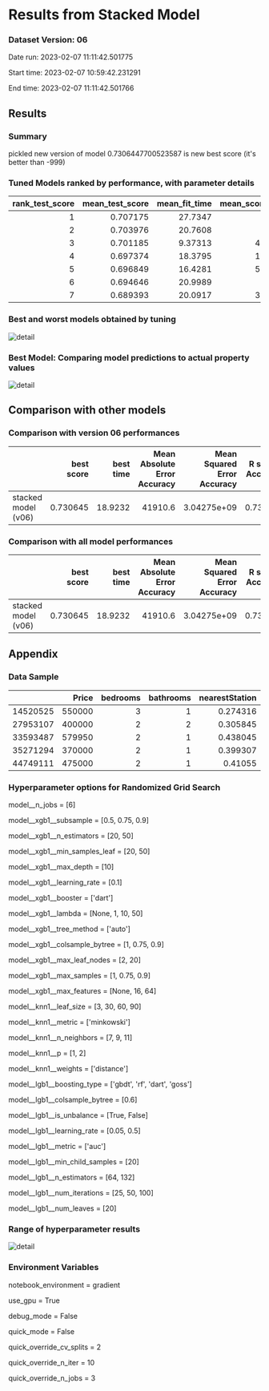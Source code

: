 # Results from Stacked Model
### Dataset Version: 06
Date run: 2023-02-07 11:11:42.501775

Start time: 2023-02-07 10:59:42.231291

End time: 2023-02-07 11:11:42.501766

## Results
### Summary
pickled new version of model
0.7306447700523587 is new best score (it's better than -999)

### Tuned Models ranked by performance, with parameter details
|   rank_test_score |   mean_test_score |   mean_fit_time |   mean_score_time | param_model__xgb1__tree_method   |   param_model__xgb1__subsample |   param_model__xgb1__n_estimators |   param_model__xgb1__min_samples_leaf |   param_model__xgb1__max_samples |   param_model__xgb1__max_leaf_nodes |   param_model__xgb1__max_features |   param_model__xgb1__max_depth |   param_model__xgb1__learning_rate |   param_model__xgb1__lambda |   param_model__xgb1__colsample_bytree | param_model__xgb1__booster   |   param_model__n_jobs |   param_model__lgb1__num_leaves |   param_model__lgb1__num_iterations |   param_model__lgb1__n_estimators |   param_model__lgb1__min_child_samples | param_model__lgb1__metric   |   param_model__lgb1__learning_rate | param_model__lgb1__is_unbalance   |   param_model__lgb1__colsample_bytree | param_model__lgb1__boosting_type   | param_model__knn1__weights   |   param_model__knn1__p |   param_model__knn1__n_neighbors | param_model__knn1__metric   |   param_model__knn1__leaf_size | params2                                                                                                         |
|------------------:|------------------:|----------------:|------------------:|:---------------------------------|-------------------------------:|----------------------------------:|--------------------------------------:|---------------------------------:|------------------------------------:|----------------------------------:|-------------------------------:|-----------------------------------:|----------------------------:|--------------------------------------:|:-----------------------------|----------------------:|--------------------------------:|------------------------------------:|----------------------------------:|---------------------------------------:|:----------------------------|-----------------------------------:|:----------------------------------|--------------------------------------:|:-----------------------------------|:-----------------------------|-----------------------:|---------------------------------:|:----------------------------|-------------------------------:|:----------------------------------------------------------------------------------------------------------------|
|                 1 |          0.707175 |        27.7347  |           4.6943  | auto                             |                           0.5  |                                50 |                                    20 |                             1    |                                  20 |                                64 |                             10 |                                0.1 |                           1 |                                  1    | dart                         |                     6 |                              20 |                                 100 |                               132 |                                     20 | auc                         |                               0.5  | True                              |                                   0.6 | goss                               | distance                     |                      1 |                                9 | minkowski                   |                              3 | auto/0.5/50/20/1/20/64/10/0.1/1/1/dart/6/20/100/132/20/auc/0.5/True/0.6/goss/distance/1/9/minkowski/3           |
|                 2 |          0.703976 |        20.7608  |           1.7198  | auto                             |                           0.5  |                                50 |                                    50 |                             0.75 |                                   2 |                                64 |                             10 |                                0.1 |                             |                                  0.9  | dart                         |                     6 |                              20 |                                 100 |                               132 |                                     20 | auc                         |                               0.5  | False                             |                                   0.6 | dart                               | distance                     |                      2 |                                9 | minkowski                   |                             90 | auto/0.5/50/50/0.75/2/64/10/0.1/None/0.9/dart/6/20/100/132/20/auc/0.5/False/0.6/dart/distance/2/9/minkowski/90  |
|                 3 |          0.701185 |         9.37313 |           4.73109 | auto                             |                           0.5  |                                20 |                                    50 |                             0.9  |                                  20 |                                   |                             10 |                                0.1 |                             |                                  0.75 | dart                         |                     6 |                              20 |                                  50 |                                64 |                                     20 | auc                         |                               0.05 | False                             |                                   0.6 | gbdt                               | distance                     |                      1 |                                9 | minkowski                   |                              3 | auto/0.5/20/50/0.9/20/None/10/0.1/None/0.75/dart/6/20/50/64/20/auc/0.05/False/0.6/gbdt/distance/1/9/minkowski/3 |
|                 4 |          0.697374 |        18.3795  |           1.48265 | auto                             |                           0.9  |                                50 |                                    20 |                             0.9  |                                   2 |                                   |                             10 |                                0.1 |                          50 |                                  0.75 | dart                         |                     6 |                              20 |                                  50 |                               132 |                                     20 | auc                         |                               0.5  | True                              |                                   0.6 | dart                               | distance                     |                      2 |                                7 | minkowski                   |                             30 | auto/0.9/50/20/0.9/2/None/10/0.1/50/0.75/dart/6/20/50/132/20/auc/0.5/True/0.6/dart/distance/2/7/minkowski/30    |
|                 5 |          0.696849 |        16.4281  |           5.34125 | auto                             |                           0.9  |                                20 |                                    20 |                             0.75 |                                  20 |                                   |                             10 |                                0.1 |                          50 |                                  0.9  | dart                         |                     6 |                              20 |                                 100 |                                64 |                                     20 | auc                         |                               0.05 | False                             |                                   0.6 | dart                               | distance                     |                      1 |                               11 | minkowski                   |                              3 | auto/0.9/20/20/0.75/20/None/10/0.1/50/0.9/dart/6/20/100/64/20/auc/0.05/False/0.6/dart/distance/1/11/minkowski/3 |
|                 6 |          0.694646 |        20.9989  |           3.6956  | auto                             |                           0.75 |                                50 |                                    20 |                             0.9  |                                  20 |                                64 |                             10 |                                0.1 |                          50 |                                  1    | dart                         |                     6 |                              20 |                                  25 |                                64 |                                     20 | auc                         |                               0.05 | True                              |                                   0.6 | gbdt                               | distance                     |                      2 |                               11 | minkowski                   |                              3 | auto/0.75/50/20/0.9/20/64/10/0.1/50/1/dart/6/20/25/64/20/auc/0.05/True/0.6/gbdt/distance/2/11/minkowski/3       |
|                 7 |          0.689393 |        20.0917  |           3.10507 | auto                             |                           0.9  |                                50 |                                    20 |                             0.9  |                                   2 |                                64 |                             10 |                                0.1 |                             |                                  0.75 | dart                         |                     6 |                              20 |                                  50 |                                64 |                                     20 | auc                         |                               0.05 | False                             |                                   0.6 | goss                               | distance                     |                      2 |                                7 | minkowski                   |                              3 | auto/0.9/50/20/0.9/2/64/10/0.1/None/0.75/dart/6/20/50/64/20/auc/0.05/False/0.6/goss/distance/2/7/minkowski/3    |
### Best and worst models obtained by tuning
![detail](../artifacts/stacked_model__v06__best_and_worst.png)
### Best Model: Comparing model predictions to actual property values
![detail](../artifacts/stacked_model__v06__best_model_correlation.png)
## Comparison with other models
### Comparison with version 06 performances
|                     |   best score |   best time |   Mean Absolute Error Accuracy |   Mean Squared Error Accuracy |   R square Accuracy |   Root Mean Squared Error | best run date              | best method   |
|:--------------------|-------------:|------------:|-------------------------------:|------------------------------:|--------------------:|--------------------------:|:---------------------------|:--------------|
| stacked model (v06) |     0.730645 |     18.9232 |                        41910.6 |                   3.04275e+09 |            0.730645 |                   55161.1 | 2023-02-07 11:11:42.105711 | random search |
### Comparison with all model performances
|                     |   best score |   best time |   Mean Absolute Error Accuracy |   Mean Squared Error Accuracy |   R square Accuracy |   Root Mean Squared Error | best run date              | best method   |
|:--------------------|-------------:|------------:|-------------------------------:|------------------------------:|--------------------:|--------------------------:|:---------------------------|:--------------|
| stacked model (v06) |     0.730645 |     18.9232 |                        41910.6 |                   3.04275e+09 |            0.730645 |                   55161.1 | 2023-02-07 11:11:42.105711 | random search |
## Appendix
### Data Sample
|          |   Price |   bedrooms |   bathrooms |   nearestStation |   location.latitude |   location.longitude |   latitude_deviation |   longitude_deviation | tenure.tenureType   |
|---------:|--------:|-----------:|------------:|-----------------:|--------------------:|---------------------:|---------------------:|----------------------:|:--------------------|
| 14520525 |  550000 |          3 |           1 |         0.274316 |             51.5299 |            -0.20702  |             0.03023  |              0.1026   | LEASEHOLD           |
| 27953107 |  400000 |          2 |           2 |         0.305845 |             51.5494 |            -0.4826   |             0.04967  |              0.37818  | LEASEHOLD           |
| 33593487 |  579950 |          2 |           1 |         0.438045 |             51.4472 |            -0.33877  |             0.05254  |              0.23435  | FREEHOLD            |
| 35271294 |  370000 |          2 |           1 |         0.399307 |             51.4496 |            -0.140154 |             0.050152 |              0.035734 | LEASEHOLD           |
| 44749111 |  475000 |          2 |           1 |         0.41055  |             51.37   |            -0.21241  |             0.12967  |              0.10799  | FREEHOLD            |
### Hyperparameter options for Randomized Grid Search
model__n_jobs = [6]

model__xgb1__subsample = [0.5, 0.75, 0.9]

model__xgb1__n_estimators = [20, 50]

model__xgb1__min_samples_leaf = [20, 50]

model__xgb1__max_depth = [10]

model__xgb1__learning_rate = [0.1]

model__xgb1__booster = ['dart']

model__xgb1__lambda = [None, 1, 10, 50]

model__xgb1__tree_method = ['auto']

model__xgb1__colsample_bytree = [1, 0.75, 0.9]

model__xgb1__max_leaf_nodes = [2, 20]

model__xgb1__max_samples = [1, 0.75, 0.9]

model__xgb1__max_features = [None, 16, 64]

model__knn1__leaf_size = [3, 30, 60, 90]

model__knn1__metric = ['minkowski']

model__knn1__n_neighbors = [7, 9, 11]

model__knn1__p = [1, 2]

model__knn1__weights = ['distance']

model__lgb1__boosting_type = ['gbdt', 'rf', 'dart', 'goss']

model__lgb1__colsample_bytree = [0.6]

model__lgb1__is_unbalance = [True, False]

model__lgb1__learning_rate = [0.05, 0.5]

model__lgb1__metric = ['auc']

model__lgb1__min_child_samples = [20]

model__lgb1__n_estimators = [64, 132]

model__lgb1__num_iterations = [25, 50, 100]

model__lgb1__num_leaves = [20]

### Range of hyperparameter results
![detail](../artifacts/stacked_model__v06__evolution_of_models_fig.png)
### Environment Variables
notebook_environment = gradient

use_gpu = True

debug_mode = False

quick_mode = False

quick_override_cv_splits = 2

quick_override_n_iter = 10

quick_override_n_jobs = 3

